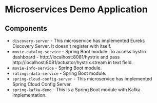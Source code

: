 # Microservices Demo Application

## Components
- `discovery-server` - This microservice has implemented Eureks Discovery Server. It doesn't register with itself.
- `movie-catalog-service` - Spring Boot module.
	To access hystrix dashboard - http://localhost:8081/hystrix and pass http://localhost:8081/actuator/hystrix.stream in text field.
- `movie-info-service` - Spring Boot module.
- `ratings-data-service` - Spring Boot module.
- `spring-cloud-config-server` - This microservice has implemented Spring Cloud Config Server.
- `spring-kafka-demo` - This is a Spring Boot module with Kafka implementation.
